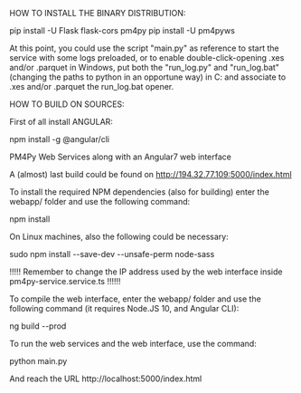 HOW TO INSTALL THE BINARY DISTRIBUTION:

pip install -U Flask flask-cors pm4py
pip install -U pm4pyws

At this point, you could use the script "main.py" as reference to start the service with some logs preloaded,
or to enable double-click-opening .xes and/or .parquet in Windows,
put both the "run_log.py" and "run_log.bat" (changing the paths to python in an opportune way)
in C: and associate to .xes and/or .parquet the run_log.bat opener.


HOW TO BUILD ON SOURCES:


First of all install ANGULAR:

npm install -g @angular/cli


PM4Py Web Services along with an Angular7 web interface

A (almost) last build could be found on http://194.32.77.109:5000/index.html


To install the required NPM dependencies (also for building) enter the webapp/ folder and use the following command:

npm install


On Linux machines, also the following could be necessary:

sudo npm install --save-dev  --unsafe-perm node-sass


!!!!! Remember to change the IP address used by the web interface inside pm4py-service.service.ts !!!!!!



To compile the web interface, enter the webapp/ folder and use the following command
(it requires Node.JS 10, and Angular CLI):

ng build --prod



To run the web services and the web interface, use the command:

python main.py

And reach the URL http://localhost:5000/index.html